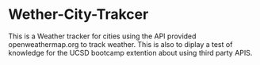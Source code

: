 # Wether-City-Trakcer

This is a Weather tracker for cities using the API provided openweathermap.org to track weather. This is also to diplay a test of knowledge for the UCSD bootcamp extention about using third party APIS.
